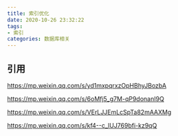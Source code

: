 ```yaml
---
title: 索引优化
date: 2020-10-26 23:32:22
tags: 
- 索引
categories: 数据库相关
---
```


## 引用

https://mp.weixin.qq.com/s/yd1mxpqrxzOpHBhyJBozbA

https://mp.weixin.qq.com/s/6oMfj5_g7M-qP9donanI9Q

https://mp.weixin.qq.com/s/VErLJJEmLcSpTa82mAAXMg

https://mp.weixin.qq.com/s/kf4--c_lUJ769bfi-kz9qQ